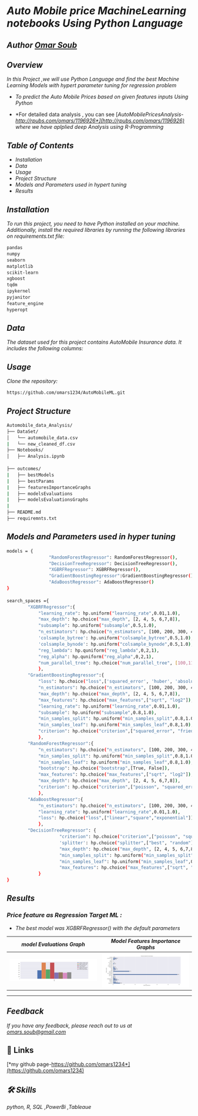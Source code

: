  
# *Auto Mobile price MachineLearning notebooks Using Python Language*

## *Author  [Omar Soub](https://github.com/omars1234)*

## *Overview*


*In this Project ,we will use Python Language and find the best Machine Learning Models with hypert parameter tuning for regression problem*

* *To predict the Auto Mobile Prices based on given features inputs Using Python*

* *For detailed data analysis , you can see [*AutoMobilePricesAnalysis-http://rpubs.com/omars/1196926*](http://rpubs.com/omars/1196926) where we have aplplied deep Analysis using R-Programming*



## *Table of Contents*

*  *Installation*  
*  *Data*  
*  *Usage*  
*  *Project Structure*  
*  *Models and Parameters used in hypert tuning*  
*  *Results*  

## *Installation*  
*To run this project, you need to have Python installed on your machine. Additionally, install the required libraries by running the following libraries on requirements.txt file:*

```bash
pandas
numpy
seaborn
matplotlib
scikit-learn
xgboost
tqdm
ipykernel
pyjanitor
feature_engine
hyperopt
```
## *Data*  
*The dataset used for this project contains AutoMobile Insurance data. It includes the following columns:*



## *Usage*

*Clone the repository:*


```bash
https://github.com/omars1234/AutoMobileML.git
```

## *Project Structure*

```bash
Automobile_data_Analysis/
├── DataSet/
│   └── automobile_data.csv
|   └── new_cleaned_df.csv   
├── Notebooks/
│   ├── Analysis.ipynb

├── outcomes/
|   ├── bestModels
|   ├── bestParams
|   ├── featuresImportanceGraphs
|   ├── modelsEvaluations
|   ├── modelsEvaluationsGraphs
|
├── README.md
├── requiremnts.txt
```

## *Models and Parameters used in hyper tuning*  

```bash
models = {
                "RandomForestRegressor": RandomForestRegressor(),
                "DecisionTreeRegressor": DecisionTreeRegressor(),
                "XGBRFRegressor": XGBRFRegressor(),
                "GradientBoostingRegressor":GradientBoostingRegressor(),
                "AdaBoostRegressor": AdaBoostRegressor()
}

search_spaces ={        
        "XGBRFRegressor":{
            "learning_rate": hp.uniform("learning_rate",0.01,1.0),   
            "max_depth": hp.choice("max_depth", [2, 4, 5, 6,7,8]),
            "subsample": hp.uniform("subsample",0.5,1.0),
            "n_estimators": hp.choice("n_estimators", [100, 200, 300, 400,500,600]),
            'colsample_bytree': hp.uniform("colsample_bytree",0.5,1.0), 
            'colsample_bynode': hp.uniform("colsample_bynode",0.5,1.0),
            "reg_lambda": hp.quniform("reg_lambda",0,2,1),         
            "reg_alpha": hp.quniform("reg_alpha",0,2,1),
            "num_parallel_tree": hp.choice("num_parallel_tree", [100,110])
            },                    
        "GradientBoostingRegressor":{
            "loss": hp.choice("loss",['squared_error', 'huber', 'absolute_error', 'quantile']),
            "n_estimators": hp.choice("n_estimators", [100, 200, 300, 400,500,600]),
            "max_depth": hp.choice("max_depth", [2, 4, 5, 6,7,8]),
            "max_features": hp.choice("max_features",["sqrt", "log2"]),
            "learning_rate": hp.uniform("learning_rate",0.01,1.0),
            "subsample": hp.uniform("subsample",0.8,1.0),
            "min_samples_split": hp.uniform("min_samples_split",0.8,1.0),
            "min_samples_leaf": hp.uniform("min_samples_leaf",0.8,1.0),
            "criterion": hp.choice("criterion",["squared_error", "friedman_mse"]) 
            },
        "RandomForestRegressor":{
            "n_estimators": hp.choice("n_estimators", [100, 200, 300, 400,500,600]), 
            "min_samples_split": hp.uniform("min_samples_split",0.8,1.0),
            "min_samples_leaf": hp.uniform("min_samples_leaf",0.8,1.0),
            "bootstrap": hp.choice("bootstrap",[True, False]),                                                                                                    
            "max_features": hp.choice("max_features",["sqrt", "log2"]),                                    
            "max_depth": hp.choice("max_depth", [2, 4, 5, 6,7,8]),
            "criterion": hp.choice("criterion",["poisson", "squared_error", "friedman_mse","absolute_error"])                    
            },
        "AdaBoostRegressor":{
            "n_estimators": hp.choice("n_estimators", [100, 200, 300, 400,500,600]),
            "learning_rate": hp.uniform("learning_rate",0.01,1.0),
            "loss": hp.choice("loss",["linear","square","exponential"])
            },
        "DecisionTreeRegressor": {
                    "criterion": hp.choice("criterion",["poisson", "squared_error", "friedman_mse","absolute_error"]),
                    'splitter': hp.choice("splitter",["best", "random"]),
                    "max_depth": hp.choice("max_depth", [2, 4, 5, 6,7,8]),
                    "min_samples_split": hp.uniform("min_samples_split",0.8,1.0),
                    "min_samples_leaf": hp.uniform("min_samples_leaf",0.8,1.0),
                    "max_features": hp.choice("max_features",["sqrt", "log2"])
            }                    
}
```

## *Results*

### *Price feature as Regression Target ML :*

* *The best model was XGBRFRegressor() with the default parameters*


*model Evaluations Graph*             |  *Model Features Importance Graphs*
:-------------------------:|:-------------------------:
 ![Logo](outcomes/modelsEvaluationsGraphs/price_EvaluationsGraph.png)  |   ![Logo](outcomes/featuresImportanceGraphs/price_featureImportanc.png)

 ----------------------------------------

## *Feedback*

*If you have any feedback, please reach out to us at omars.soub@gmail.com*

## 🔗 Links

[*my github page-https://github.com/omars1234*](https://github.com/omars1234)

## *🛠 Skills*
*python, R, SQL ,PowerBi ,Tableaue*
